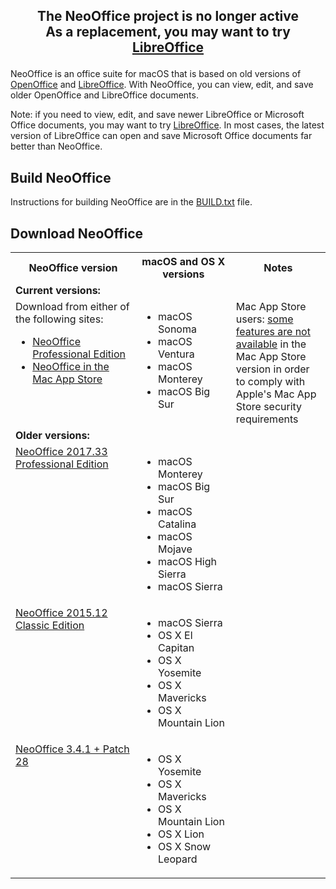 ## <p align="center">The NeoOffice project is no longer active<br>As a replacement, you may want to try <a href="http://www.libreoffice.org/">LibreOffice</a></p>

NeoOffice is an office suite for macOS that is based on old versions of <a href="http://www.openoffice.org/">OpenOffice</a> and <a href="http://www.libreoffice.org/">LibreOffice</a>. With NeoOffice, you can view, edit, and save older OpenOffice and LibreOffice documents.

Note: if you need to view, edit, and save newer LibreOffice or Microsoft Office documents, you may want to try <a href="http://www.libreoffice.org/">LibreOffice</a>. In most cases, the latest version of LibreOffice can open and save Microsoft Office documents far better than NeoOffice.

## Build NeoOffice
Instructions for building NeoOffice are in the <a href="BUILD.txt">BUILD.txt</a> file.

## Download NeoOffice
<table>
  <tr>
    <th>NeoOffice version</th>
    <th>macOS and OS X versions</th>
    <th width="30%">Notes</th>
  </tr>
  <tr valign="top">
    <td colspan="3"><b>Current versions:</b></td>
  </tr>
  <tr valign="top">
    <td>Download from either of the following sites:
      <ul>
        <li><a href="https://github.com/neooffice/NeoOffice/releases/latest">NeoOffice Professional Edition</a></li>
        <li><a href="https://apps.apple.com/app/neooffice/id639210716?mt=12">NeoOffice in the Mac App Store</a></li>
      </ul>
    </td>
    <td>
      <ul>
        <li>macOS Sonoma</li>
        <li>macOS Ventura</li>
        <li>macOS Monterey</li>
        <li>macOS Big Sur</li>
      </ul>
    </td>
    <td>Mac App Store users: <a href="https://www.neooffice.org/neojava/macappstore.php">some features are not available</a> in the Mac App Store version in order to comply with Apple's Mac App Store security requirements</td>
  </tr>
  <tr valign="top">
    <td colspan="3"><b>Older versions:</b></td>
  </tr>
  <tr valign="top">
    <td><a href="https://github.com/neooffice/NeoOffice/releases/tag/NeoOffice-2017_33">NeoOffice 2017.33 Professional Edition</a></td>
    <td>
      <ul>
        <li>macOS Monterey</li>
        <li>macOS Big Sur</li>
        <li>macOS Catalina</li>
        <li>macOS Mojave</li>
        <li>macOS High Sierra</li>
        <li>macOS Sierra
      </ul>
    </td>
    <td></td>
  </tr>
  <tr valign="top">
    <td><a href="https://github.com/neooffice/NeoOffice/releases/tag/NeoOffice-2015_12_Classic_Edition">NeoOffice 2015.12 Classic Edition</a></td>
    <td>
      <ul>
        <li>macOS Sierra</li>
        <li>OS X El Capitan</li>
        <li>OS X Yosemite</li>
        <li>OS X Mavericks</li>
        <li>OS X Mountain Lion</li>
      </ul>
    </td>
    <td></td>
  </tr>
  <tr valign="top">
    <td><a href="https://github.com/neooffice/NeoOffice/releases/tag/NeoOffice-3_4_1-28">NeoOffice 3.4.1 + Patch 28</a></td>
    <td>
      <ul>
        <li>OS X Yosemite</li>
        <li>OS X Mavericks</li>
        <li>OS X Mountain Lion</li>
        <li>OS X Lion</li>
        <li>OS X Snow Leopard</li>
      </ul>
    </td>
    <td></td>
  </tr>
</table>
